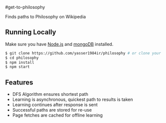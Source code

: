 #get-to-philosophy

Finds paths to Philosophy on Wikipedia

## Running Locally

Make sure you have [Node.js](http://nodejs.org/) and [mongoDB](http://www.mongodb.org/) installed.

```sh
$ git clone https://github.com/yasser1984ir/philosophy # or clone your own fork
$ cd philosophy
$ npm install
$ npm start
```


## Features

- DFS Algorithm ensures shortest path
- Learning is asynchronous, quickest path to results is taken
- Learning continues after response is sent
- Successful paths are stored for re-use
- Page fetches are cached for offline learning